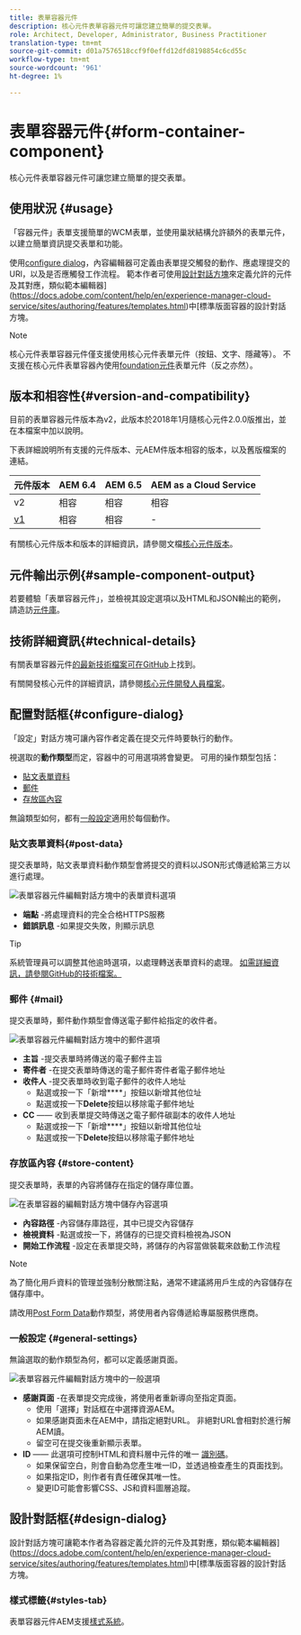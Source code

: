 ```yaml
---
title: 表單容器元件
description: 核心元件表單容器元件可讓您建立簡單的提交表單。
role: Architect, Developer, Administrator, Business Practitioner
translation-type: tm+mt
source-git-commit: d01a7576518ccf9f0effd12dfd8198854c6cd55c
workflow-type: tm+mt
source-wordcount: '961'
ht-degree: 1%

---
```



# 表單容器元件{#form-container-component}

核心元件表單容器元件可讓您建立簡單的提交表單。

## 使用狀況 {#usage}

「容器元件」表單支援簡單的WCM表單，並使用巢狀結構允許額外的表單元件，以建立簡單資訊提交表單和功能。

使用[configure dialog](#configure-dialog)，內容編輯器可定義由表單提交觸發的動作、應處理提交的URl，以及是否應觸發工作流程。 範本作者可使用[設計對話方塊](#design-dialog)來定義允許的元件及其對應，類似範本編輯器](https://docs.adobe.com/content/help/en/experience-manager-cloud-service/sites/authoring/features/templates.html)中[標準版面容器的設計對話方塊。

>[!NOTE]
>
>核心元件表單容器元件僅支援使用核心元件表單元件（按鈕、文字、隱藏等）。 不支援在核心元件表單容器內使用[foundation元件](https://docs.adobe.com/content/help/en/experience-manager-65/authoring/siteandpage/default-components-foundation.html)表單元件（反之亦然）。

## 版本和相容性{#version-and-compatibility}

目前的表單容器元件版本為v2，此版本於2018年1月隨核心元件2.0.0版推出，並在本檔案中加以說明。

下表詳細說明所有支援的元件版本、元AEM件版本相容的版本，以及舊版檔案的連結。

| 元件版本 | AEM 6.4 | AEM 6.5 | AEM as a Cloud Service  |
|--- |--- |--- |---|
| v2 | 相容 | 相容 | 相容 |
| [v1](/help/components/v1/form-container-v1.md) | 相容 | 相容 | - |

有關核心元件版本和版本的詳細資訊，請參閱文檔[核心元件版本](/help/versions.md)。

## 元件輸出示例{#sample-component-output}

若要體驗「表單容器元件」，並檢視其設定選項以及HTML和JSON輸出的範例，請造訪[元件庫](https://adobe.com/go/aem_cmp_library_form_container)。

## 技術詳細資訊{#technical-details}

有關表單容器元件[的最新技術檔案可在GitHub](https://adobe.com/go/aem_cmp_tech_form_container_v2)上找到。

有關開發核心元件的詳細資訊，請參閱[核心元件開發人員檔案](/help/developing/overview.md)。

## 配置對話框{#configure-dialog}

「設定」對話方塊可讓內容作者定義在提交元件時要執行的動作。

視選取的&#x200B;**動作類型**&#x200B;而定，容器中的可用選項將會變更。 可用的操作類型包括：

* [貼文表單資料](#post-data)
* [郵件](#mail)
* [存放區內容](#store-content)

無論類型如何，都有[一般設定](#general-settings)適用於每個動作。

### 貼文表單資料{#post-data}

提交表單時，貼文表單資料動作類型會將提交的資料以JSON形式傳遞給第三方以進行處理。

![表單容器元件編輯對話方塊中的表單資料選項](/help/assets/form-container-edit-post.png)

* **端點** -將處理資料的完全合格HTTPS服務
* **錯誤訊息** -如果提交失敗，則顯示訊息

>[!TIP]
>系統管理員可以調整其他逾時選項，以處理轉送表單資料的處理。 [如需詳細資訊，請參閱GitHub的技術檔案。](https://github.com/adobe/aem-core-wcm-components/tree/master/content/src/content/jcr_root/apps/core/wcm/components/form/actions/rpc)

### 郵件 {#mail}

提交表單時，郵件動作類型會傳送電子郵件給指定的收件者。

![表單容器元件編輯對話方塊中的郵件選項](/help/assets/form-container-edit-mail.png)

* **主旨** -提交表單時將傳送的電子郵件主旨
* **寄件者** -在提交表單時傳送的電子郵件寄件者電子郵件地址
* **收件人** -提交表單時收到電子郵件的收件人地址
   * 點選或按一下「新增&#x200B;****」按鈕以新增其他位址
   * 點選或按一下&#x200B;**Delete**&#x200B;按鈕以移除電子郵件地址
* **CC**  —— 收到表單提交時傳送之電子郵件碳副本的收件人地址
   * 點選或按一下「新增&#x200B;****」按鈕以新增其他位址
   * 點選或按一下&#x200B;**Delete**&#x200B;按鈕以移除電子郵件地址

### 存放區內容 {#store-content}

提交表單時，表單的內容將儲存在指定的儲存庫位置。

![在表單容器的編輯對話方塊中儲存內容選項](/help/assets/form-container-edit-store.png)

* **內容路徑** -內容儲存庫路徑，其中已提交內容儲存
* **檢視資料** -點選或按一下，將儲存的已提交資料檢視為JSON
* **開始工作流程** -設定在表單提交時，將儲存的內容當做裝載來啟動工作流程

>[!NOTE]
>
>為了簡化用戶資料的管理並強制分散關注點，通常不建議將用戶生成的內容儲存在儲存庫中。
>
>請改用[Post Form Data](#post-data)動作類型，將使用者內容傳遞給專屬服務供應商。

### 一般設定 {#general-settings}

無論選取的動作類型為何，都可以定義感謝頁面。

![表單容器元件編輯對話方塊中的一般選項](/help/assets/form-container-edit-general.png)

* **感謝頁面** -在表單提交完成後，將使用者重新導向至指定頁面。
   * 使用「選擇」對話框在中選擇資源AEM。
   * 如果感謝頁面未在AEM中，請指定絕對URL。 非絕對URL會相對於進行解AEM讀。
   * 留空可在提交後重新顯示表單。
* **ID**  —— 此選項可控制HTML和資料層中元件的唯一 [識別碼](/help/developing/data-layer/overview.md)。
   * 如果保留空白，則會自動為您產生唯一ID，並透過檢查產生的頁面找到。
   * 如果指定ID，則作者有責任確保其唯一性。
   * 變更ID可能會影響CSS、JS和資料圖層追蹤。

## 設計對話框{#design-dialog}

設計對話方塊可讓範本作者為容器定義允許的元件及其對應，類似範本編輯器](https://docs.adobe.com/content/help/en/experience-manager-cloud-service/sites/authoring/features/templates.html)中[標準版面容器的設計對話方塊。

### 樣式標籤{#styles-tab}

表單容器元件AEM支援[樣式系統](/help/get-started/authoring.md#component-styling)。
